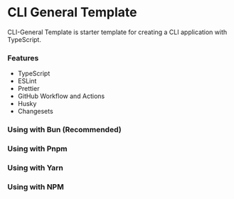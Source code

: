 # CLI General Template

CLI-General Template is starter template for creating a CLI application with
TypeScript.

### Features

- TypeScript
- ESLint
- Prettier
- GitHub Workflow and Actions
- Husky
- Changesets

### Using with Bun (Recommended)

### Using with Pnpm

### Using with Yarn

### Using with NPM
